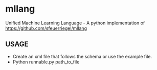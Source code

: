 # mllang
Unified Machine Learning Language - A python implementation of https://github.com/sfeuerriegel/mllang
## USAGE
* Create an xml file that follows the schema or use the example file.
* Python runnable.py path_to_file


